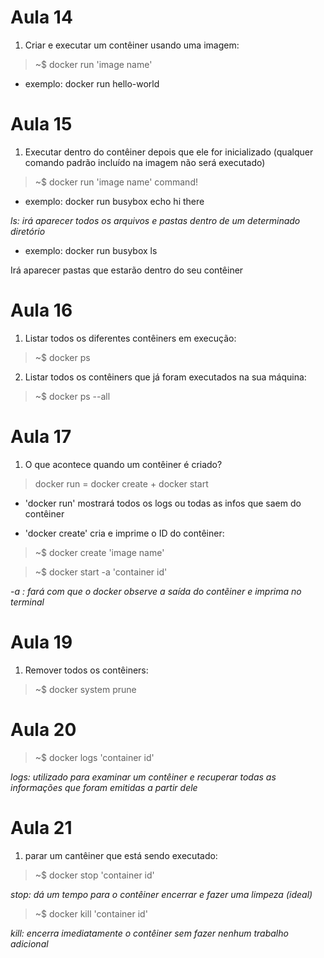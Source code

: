 # Aula 14

1. Criar e executar um contêiner usando uma imagem:

> ~$ docker run 'image name'
- exemplo: docker run hello-world

# Aula 15

1. Executar dentro do contêiner depois que ele for inicializado 
(qualquer comando padrão incluído na imagem não será executado)

>~$ docker run 'image name' command!

- exemplo: docker run busybox echo hi there

_ls: irá aparecer todos os arquivos e pastas dentro de um determinado diretório_

- exemplo: docker run busybox ls

Irá aparecer pastas que estarão dentro do seu contêiner

# Aula 16

1. Listar todos os diferentes contêiners em execução:

> ~$ docker ps

2. Listar todos os contêiners que já foram executados na sua máquina:

> ~$ docker ps --all

# Aula 17 

1. O que acontece quando um contêiner é criado?

> docker run = docker create + docker start

- 'docker run' mostrará todos os logs ou todas as infos que saem do contêiner

- 'docker create' cria e imprime o ID do contêiner:

> ~$ docker create 'image name' 

> ~$ docker start -a 'container id'

_-a : fará com que o docker observe a saída do contẽiner e imprima no terminal_

# Aula 19

1. Remover todos os contêiners:

> ~$ docker system prune

# Aula 20

> ~$ docker logs 'container id'

_logs: utilizado para examinar um contêiner e recuperar todas as informações que foram emitidas a partir dele_

# Aula 21

1. parar um cantêiner que está sendo executado:

> ~$ docker stop 'container id'

_stop: dá um tempo para o contêiner encerrar e fazer uma limpeza (ideal)_

> ~$ docker kill 'container id'

_kill: encerra imediatamente o contêiner sem fazer nenhum trabalho adicional_